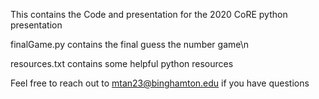 This contains the Code and presentation for the 2020 CoRE python presentation

finalGame.py contains the final guess the number game\n

resources.txt contains some helpful python resources

Feel free to reach out to mtan23@binghamton.edu if you have questions
